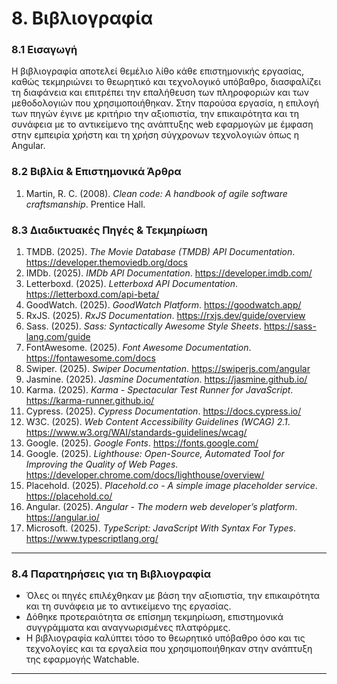 # 8. Βιβλιογραφία

### 8.1 Εισαγωγή

Η βιβλιογραφία αποτελεί θεμέλιο λίθο κάθε επιστημονικής εργασίας, καθώς τεκμηριώνει το θεωρητικό και τεχνολογικό υπόβαθρο, διασφαλίζει τη διαφάνεια και επιτρέπει την επαλήθευση των πληροφοριών και των μεθοδολογιών που χρησιμοποιήθηκαν. Στην παρούσα εργασία, η επιλογή των πηγών έγινε με κριτήριο την αξιοπιστία, την επικαιρότητα και τη συνάφεια με το αντικείμενο της ανάπτυξης web εφαρμογών με έμφαση στην εμπειρία χρήστη και τη χρήση σύγχρονων τεχνολογιών όπως η Angular.

### 8.2 Βιβλία & Επιστημονικά Άρθρα

1. Martin, R. C. (2008). _Clean code: A handbook of agile software craftsmanship_. Prentice Hall.

### 8.3 Διαδικτυακές Πηγές & Τεκμηρίωση

1. TMDB. (2025). _The Movie Database (TMDB) API Documentation_. https://developer.themoviedb.org/docs
2. IMDb. (2025). _IMDb API Documentation_. https://developer.imdb.com/
3. Letterboxd. (2025). _Letterboxd API Documentation_. https://letterboxd.com/api-beta/
4. GoodWatch. (2025). _GoodWatch Platform_. https://goodwatch.app/
5. RxJS. (2025). _RxJS Documentation_. https://rxjs.dev/guide/overview
6. Sass. (2025). _Sass: Syntactically Awesome Style Sheets_. https://sass-lang.com/guide
7. FontAwesome. (2025). _Font Awesome Documentation_. https://fontawesome.com/docs
8. Swiper. (2025). _Swiper Documentation_. https://swiperjs.com/angular
9. Jasmine. (2025). _Jasmine Documentation_. https://jasmine.github.io/
10. Karma. (2025). _Karma - Spectacular Test Runner for JavaScript_. https://karma-runner.github.io/
11. Cypress. (2025). _Cypress Documentation_. https://docs.cypress.io/
12. W3C. (2025). _Web Content Accessibility Guidelines (WCAG) 2.1_. https://www.w3.org/WAI/standards-guidelines/wcag/
13. Google. (2025). _Google Fonts_. https://fonts.google.com/
14. Google. (2025). _Lighthouse: Open-Source, Automated Tool for Improving the Quality of Web Pages_. https://developer.chrome.com/docs/lighthouse/overview/
15. Placehold. (2025). _Placehold.co - A simple image placeholder service_. https://placehold.co/
16. Angular. (2025). _Angular - The modern web developer’s platform_. https://angular.io/
17. Microsoft. (2025). _TypeScript: JavaScript With Syntax For Types_. https://www.typescriptlang.org/

---

### 8.4 Παρατηρήσεις για τη Βιβλιογραφία

-   Όλες οι πηγές επιλέχθηκαν με βάση την αξιοπιστία, την επικαιρότητα και τη συνάφεια με το αντικείμενο της εργασίας.
-   Δόθηκε προτεραιότητα σε επίσημη τεκμηρίωση, επιστημονικά συγγράμματα και αναγνωρισμένες πλατφόρμες.
-   Η βιβλιογραφία καλύπτει τόσο το θεωρητικό υπόβαθρο όσο και τις τεχνολογίες και τα εργαλεία που χρησιμοποιήθηκαν στην ανάπτυξη της εφαρμογής Watchable.

---
